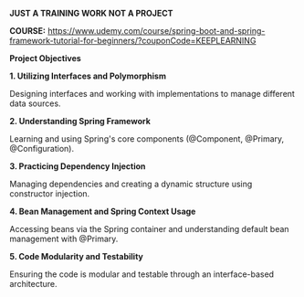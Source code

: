**JUST A TRAINING WORK NOT A PROJECT**

**COURSE:** https://www.udemy.com/course/spring-boot-and-spring-framework-tutorial-for-beginners/?couponCode=KEEPLEARNING

**Project Objectives**

**1. Utilizing Interfaces and Polymorphism**

Designing interfaces and working with implementations to manage different data sources.

**2. Understanding Spring Framework**

Learning and using Spring's core components (@Component, @Primary, @Configuration).

**3. Practicing Dependency Injection**

Managing dependencies and creating a dynamic structure using constructor injection.

**4. Bean Management and Spring Context Usage**

Accessing beans via the Spring container and understanding default bean management with @Primary.

**5. Code Modularity and Testability**

Ensuring the code is modular and testable through an interface-based architecture.

